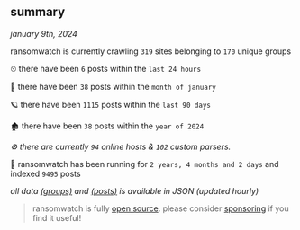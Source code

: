 
## summary
_january 9th, 2024_

ransomwatch is currently crawling `319` sites belonging to `170` unique groups

⏲ there have been `6` posts within the `last 24 hours`

🦈 there have been `38` posts within the `month of january`

🪐 there have been `1115` posts within the `last 90 days`

🏚 there have been `38` posts within the `year of 2024`

_⚙️ there are currently `94` online hosts & `102` custom parsers._

🦕 ransomwatch has been running for `2 years, 4 months and 2 days` and indexed `9495` posts

_all data  [(groups)](http://ransomwhat.telemetry.ltd/groups) and [(posts)](http://ransomwhat.telemetry.ltd/posts) is available in JSON (updated hourly)_

> ransomwatch is fully [open source](https://github.com/joshhighet/ransomwatch#ransomwatch--). please consider [sponsoring](https://github.com/sponsors/joshhighet) if you find it useful!
